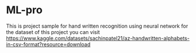 # ML-pro
This is project sample for hand written recognition using neural network
for the dataset of this project you can visit    https://www.kaggle.com/datasets/sachinpatel21/az-handwritten-alphabets-in-csv-format?resource=download
